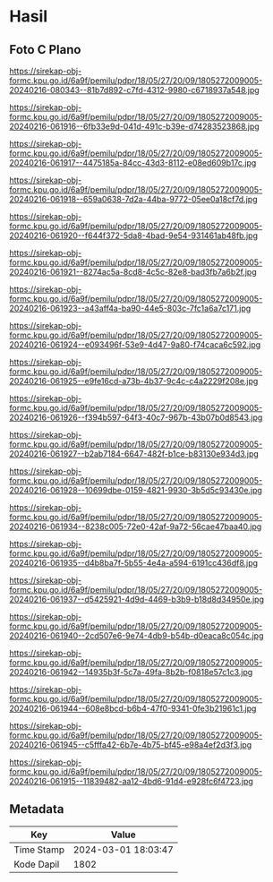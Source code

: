 # Hasil

## Foto C Plano

https://sirekap-obj-formc.kpu.go.id/6a9f/pemilu/pdpr/18/05/27/20/09/1805272009005-20240216-080343--81b7d892-c7fd-4312-9980-c6718937a548.jpg

https://sirekap-obj-formc.kpu.go.id/6a9f/pemilu/pdpr/18/05/27/20/09/1805272009005-20240216-061916--6fb33e9d-041d-491c-b39e-d74283523868.jpg

https://sirekap-obj-formc.kpu.go.id/6a9f/pemilu/pdpr/18/05/27/20/09/1805272009005-20240216-061917--4475185a-84cc-43d3-8112-e08ed609b17c.jpg

https://sirekap-obj-formc.kpu.go.id/6a9f/pemilu/pdpr/18/05/27/20/09/1805272009005-20240216-061918--659a0638-7d2a-44ba-9772-05ee0a18cf7d.jpg

https://sirekap-obj-formc.kpu.go.id/6a9f/pemilu/pdpr/18/05/27/20/09/1805272009005-20240216-061920--f644f372-5da8-4bad-9e54-931461ab48fb.jpg

https://sirekap-obj-formc.kpu.go.id/6a9f/pemilu/pdpr/18/05/27/20/09/1805272009005-20240216-061921--8274ac5a-8cd8-4c5c-82e8-bad3fb7a6b2f.jpg

https://sirekap-obj-formc.kpu.go.id/6a9f/pemilu/pdpr/18/05/27/20/09/1805272009005-20240216-061923--a43aff4a-ba90-44e5-803c-7fc1a6a7c171.jpg

https://sirekap-obj-formc.kpu.go.id/6a9f/pemilu/pdpr/18/05/27/20/09/1805272009005-20240216-061924--e093496f-53e9-4d47-9a80-f74caca6c592.jpg

https://sirekap-obj-formc.kpu.go.id/6a9f/pemilu/pdpr/18/05/27/20/09/1805272009005-20240216-061925--e9fe16cd-a73b-4b37-9c4c-c4a2229f208e.jpg

https://sirekap-obj-formc.kpu.go.id/6a9f/pemilu/pdpr/18/05/27/20/09/1805272009005-20240216-061926--f394b597-64f3-40c7-967b-43b07b0d8543.jpg

https://sirekap-obj-formc.kpu.go.id/6a9f/pemilu/pdpr/18/05/27/20/09/1805272009005-20240216-061927--b2ab7184-6647-482f-b1ce-b83130e934d3.jpg

https://sirekap-obj-formc.kpu.go.id/6a9f/pemilu/pdpr/18/05/27/20/09/1805272009005-20240216-061928--10699dbe-0159-4821-9930-3b5d5c93430e.jpg

https://sirekap-obj-formc.kpu.go.id/6a9f/pemilu/pdpr/18/05/27/20/09/1805272009005-20240216-061934--8238c005-72e0-42af-9a72-56cae47baa40.jpg

https://sirekap-obj-formc.kpu.go.id/6a9f/pemilu/pdpr/18/05/27/20/09/1805272009005-20240216-061935--d4b8ba7f-5b55-4e4a-a594-6191cc436df8.jpg

https://sirekap-obj-formc.kpu.go.id/6a9f/pemilu/pdpr/18/05/27/20/09/1805272009005-20240216-061937--d5425921-4d9d-4469-b3b9-b18d8d34950e.jpg

https://sirekap-obj-formc.kpu.go.id/6a9f/pemilu/pdpr/18/05/27/20/09/1805272009005-20240216-061940--2cd507e6-9e74-4db9-b54b-d0eaca8c054c.jpg

https://sirekap-obj-formc.kpu.go.id/6a9f/pemilu/pdpr/18/05/27/20/09/1805272009005-20240216-061942--14935b3f-5c7a-49fa-8b2b-f0818e57c1c3.jpg

https://sirekap-obj-formc.kpu.go.id/6a9f/pemilu/pdpr/18/05/27/20/09/1805272009005-20240216-061944--608e8bcd-b6b4-47f0-9341-0fe3b21961c1.jpg

https://sirekap-obj-formc.kpu.go.id/6a9f/pemilu/pdpr/18/05/27/20/09/1805272009005-20240216-061945--c5fffa42-6b7e-4b75-bf45-e98a4ef2d3f3.jpg

https://sirekap-obj-formc.kpu.go.id/6a9f/pemilu/pdpr/18/05/27/20/09/1805272009005-20240216-061915--11839482-aa12-4bd6-91d4-e928fc6f4723.jpg


## Metadata

| Key        | Value               |
| ---------- | ------------------- |
| Time Stamp | 2024-03-01 18:03:47 |
| Kode Dapil | 1802                |



